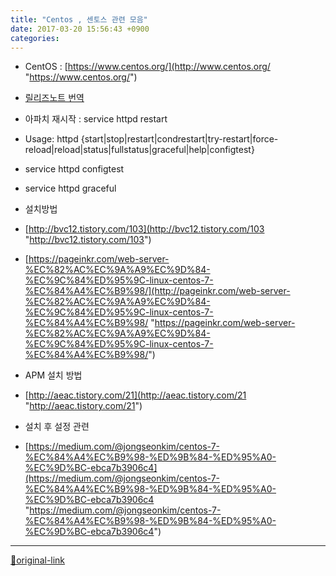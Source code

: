 ```yaml
---
title: "Centos , 센토스 관련 모음"
date: 2017-03-20 15:56:43 +0900
categories: 
---
```

  

- CentOS : [https://www.centos.org/](http://www.centos.org/ "https://www.centos.org/")
- [릴리즈노트 번역](https://wiki.centos.org/kr/Manuals/ReleaseNotes/CentOS7 "릴리즈노트 번역") 

- 아파치 재시작 : service httpd restart
- Usage: httpd {start|stop|restart|condrestart|try-restart|force-reload|reload|status|fullstatus|graceful|help|configtest}
- service httpd configtest
- service httpd graceful

- 설치방법
- [http://bvc12.tistory.com/103](http://bvc12.tistory.com/103 "http://bvc12.tistory.com/103")
- [https://pageinkr.com/web-server-%EC%82%AC%EC%9A%A9%EC%9D%84-%EC%9C%84%ED%95%9C-linux-centos-7-%EC%84%A4%EC%B9%98/](http://pageinkr.com/web-server-%EC%82%AC%EC%9A%A9%EC%9D%84-%EC%9C%84%ED%95%9C-linux-centos-7-%EC%84%A4%EC%B9%98/ "https://pageinkr.com/web-server-%EC%82%AC%EC%9A%A9%EC%9D%84-%EC%9C%84%ED%95%9C-linux-centos-7-%EC%84%A4%EC%B9%98/")

- APM 설치 방법
- [http://aeac.tistory.com/21](http://aeac.tistory.com/21 "http://aeac.tistory.com/21")

- 설치 후 설정 관련
- [https://medium.com/@jongseonkim/centos-7-%EC%84%A4%EC%B9%98-%ED%9B%84-%ED%95%A0-%EC%9D%BC-ebca7b3906c4](https://medium.com/@jongseonkim/centos-7-%EC%84%A4%EC%B9%98-%ED%9B%84-%ED%95%A0-%EC%9D%BC-ebca7b3906c4 "https://medium.com/@jongseonkim/centos-7-%EC%84%A4%EC%B9%98-%ED%9B%84-%ED%95%A0-%EC%9D%BC-ebca7b3906c4")






***
[🔗original-link](http://www.mins01.com/mh/tech/read/1061)